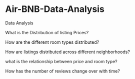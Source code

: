 # Air-BNB-Data-Analysis
Data Analysis 

What is the Distribution of listing Prices?

How are the different room types distributed?

How are listings distributed across different neighborhoods?

what is the relationship between price and room type?

How has the number of reviews change over with time?
